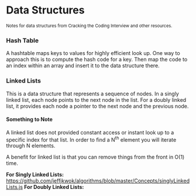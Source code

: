 # Data Structures
<sub>Notes for data structures from Cracking the Coding Interview and other resources.</sub>

### Hash Table

A hashtable maps keys to values for highly efficient look up. One way to approach this is to compute the hash code for a key. Then map the code to an index within an array and insert it to the data structure there.


### Linked Lists

This is a data structure that represents a sequence of nodes. In a singly linked list, each node points to the next node in the list. For a doubly linked list, it provides each node a pointer to the next node and the previous node.

#### Something to Note

A linked list does not provided constant access or instant look up to a specific index for that list. In order to find a N<sup>th</sup> element you will iterate through N elements.

A benefit for linked list is that you can remove things from the front in O(1) time.

**For Singly Linked Lists:** https://github.com/jeffjkwok/algorithms/blob/master/Concepts/singlyLinkedLists.js
**For Doubly Linked Lists:**

